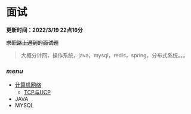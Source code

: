 # 面试

**更新时间：2022/3/19 22点16分**  

~~求职路上遇到的面试题~~  
>大概分计网，操作系统，java，mysql，redis，spring，分布式系统。。。

### ***menu***

* [计算机网络](./计算机网络)
  * [TCP与UCP](./计算机网络/TCP与UDP.md)
* JAVA
* MYSQL
